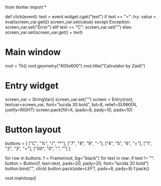from tkinter import *

def click(event):
    text = event.widget.cget("text")
    if text == "=":
        try:
            value = eval(screen_var.get())
            screen_var.set(value)
        except Exception:
            screen_var.set("Error")
    elif text == "C":
        screen_var.set("")
    else:
        screen_var.set(screen_var.get() + text)

# Main window
root = Tk()
root.geometry("400x600")
root.title("Calculator by Zaidi")

# Entry widget
screen_var = StringVar()
screen_var.set("")
screen = Entry(root, textvar=screen_var, font="lucida 30 bold", bd=8, relief=SUNKEN, justify=RIGHT)
screen.pack(fill=X, ipadx=8, pady=10, padx=10)

# Button layout
buttons = [
    ["C", "%", "/", "*"],
    ["7", "8", "9", "-"],
    ["4", "5", "6", "+"],
    ["1", "2", "3", "="],
    ["00", "0", ".", ""]
]

for row in buttons:
    f = Frame(root, bg="black")
    for text in row:
        if text != "":
            button = Button(f, text=text, padx=20, pady=20, font="lucida 20 bold")
            button.bind("<Button-1>", click)
            button.pack(side=LEFT, padx=8, pady=8)
    f.pack()

root.mainloop()
